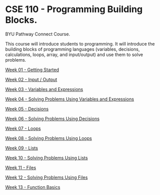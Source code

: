 # CSE 110 - Programming Building Blocks.
 BYU Pathway Connect Course.
 
 This course will introduce students to programming. It will introduce the building blocks of programming languages (variables, decisions, calculations, loops, array, and input/output) and use them to solve problems.

[Week 01 - Getting Started](https://github.com/felipesud/programming-building-blocks/tree/master/week01_getting_started) 

[Week 02 - Input / Output](https://github.com/felipesud/programming-building-blocks/tree/master/week02_input_output) 

[Week 03 - Variables and Expressions](https://github.com/felipesud/programming-building-blocks/tree/master/week03_variables_expressions) 

[Week 04 - Solving Problems Using Variables and Expressions](https://github.com/felipesud/programming-building-blocks/tree/master/week04_solving_problems_variables_expressions)

[Week 05 - Decisions](https://github.com/felipesud/programming-building-blocks/tree/master/week05_decisions)

[Week 06 - Solving Problems Using Decisions](https://github.com/felipesud/programming-building-blocks/tree/master/week06_solving_problems_decisions)

[Week 07 - Loops](https://github.com/felipesud/programming-building-blocks/tree/master/week07_loops)

[Week 08 - Solving Problems Using Loops](https://github.com/felipesud/programming-building-blocks/tree/master/week08_solving_problems_loops)

[Week 09 - Lists](https://github.com/felipesud/programming-building-blocks/tree/master/week09_lists)

[Week 10 - Solving Problems Using Lists](https://github.com/felipesud/programming-building-blocks/tree/master/week10_solving_problems_lists)

[Week 11 - Files](https://github.com/felipesud/programming-building-blocks/tree/master/week11_files)

[Week 12 - Solving Problems Using Files](https://github.com/felipesud/programming-building-blocks/tree/master/week12_solving_problems_files)

[Week 13 - Function Basics](https://github.com/felipesud/programming-building-blocks/tree/master/week13_function)

